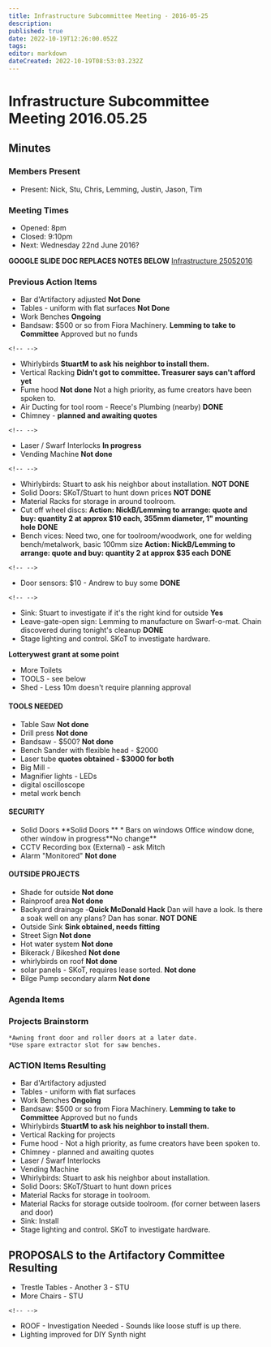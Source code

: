 ```yaml
---
title: Infrastructure Subcommittee Meeting - 2016-05-25
description: 
published: true
date: 2022-10-19T12:26:00.052Z
tags: 
editor: markdown
dateCreated: 2022-10-19T08:53:03.232Z
---
```


# Infrastructure Subcommittee Meeting 2016.05.25

## Minutes

### Members Present

-   Present: Nick, Stu, Chris, Lemming, Justin, Jason, Tim

### Meeting Times

-   Opened: 8pm
-   Closed: 9:10pm
-   Next: Wednesday 22nd June 2016?

**GOOGLE SLIDE DOC REPLACES NOTES BELOW** [Infrastructure 25052016](https://docs.google.com/spreadsheets/d/1Gnu2N5SFH7W2kY2qno-VA6ZEZxY4spp-FytNYP_is3Y/edit?usp=sharing)

### Previous Action Items

-   Bar d'Artifactory adjusted **Not Done**
-   Tables - uniform with flat surfaces **Not Done**
-   Work Benches **Ongoing**
-   Bandsaw: \$500 or so from Fiora Machinery. **Lemming to take to Committee** Approved but no funds

```{=html}
<!-- -->
```
-   Whirlybirds **StuartM to ask his neighbor to install them.**
-   Vertical Racking **Didn't got to committee. Treasurer says can't afford yet**
-   Fume hood **Not done** Not a high priority, as fume creators have been spoken to.
-   Air Ducting for tool room - Reece's Plumbing (nearby) **DONE**
-   Chimney - **planned and awaiting quotes**

```{=html}
<!-- -->
```
-   Laser / Swarf Interlocks **In progress**
-   Vending Machine **Not done**

```{=html}
<!-- -->
```
-   Whirlybirds: Stuart to ask his neighbor about installation. **NOT DONE**
-   Solid Doors: SKoT/Stuart to hunt down prices **NOT DONE**
-   Material Racks for storage in around toolroom.
-   Cut off wheel discs: **Action: NickB/Lemming to arrange: quote and buy: quantity 2 at approx \$10 each, 355mm diameter, 1" mounting hole** **DONE**
-   Bench vices: Need two, one for toolroom/woodwork, one for welding bench/metalwork, basic 100mm size **Action: NickB/Lemming to arrange: quote and buy: quantity 2 at approx \$35 each** **DONE**

```{=html}
<!-- -->
```
-   Door sensors: \$10 - Andrew to buy some **DONE**

```{=html}
<!-- -->
```
-   Sink: Stuart to investigate if it's the right kind for outside **Yes**
-   Leave-gate-open sign: Lemming to manufacture on Swarf-o-mat. Chain discovered during tonight's cleanup **DONE**
-   Stage lighting and control. SKoT to investigate hardware.

**Lotterywest grant at some point**

-   More Toilets
-   TOOLS - see below
-   Shed - Less 10m doesn't require planning approval

#### TOOLS NEEDED

-   Table Saw **Not done**
-   Drill press **Not done**
-   Bandsaw - \$500? **Not done**
-   Bench Sander with flexible head - \$2000
-   Laser tube **quotes obtained - \$3000 for both**
-   Big Mill -
-   Magnifier lights - LEDs
-   digital oscilloscope
-   metal work bench

#### SECURITY

-   Solid Doors \*\*Solid Doors ** \* Bars on windows Office window done, other window in progress**No change\*\*
-   CCTV Recording box (External) - ask Mitch
-   Alarm "Monitored" **Not done**

#### OUTSIDE PROJECTS

-   Shade for outside **Not done**
-   Rainproof area **Not done**
-   Backyard drainage -**Quick McDonald Hack** Dan will have a look. Is there a soak well on any plans? Dan has sonar. **NOT DONE**
-   Outside Sink **Sink obtained, needs fitting**
-   Street Sign **Not done**
-   Hot water system **Not done**
-   Bikerack / Bikeshed **Not done**
-   whirlybirds on roof **Not done**
-   solar panels - SKoT, requires lease sorted. **Not done**
-   Bilge Pump secondary alarm **Not done**

### Agenda Items

### Projects Brainstorm

    *Awning front door and roller doors at a later date.
    *Use spare extractor slot for saw benches.

### ACTION Items Resulting

-   Bar d'Artifactory adjusted
-   Tables - uniform with flat surfaces
-   Work Benches **Ongoing**
-   Bandsaw: \$500 or so from Fiora Machinery. **Lemming to take to Committee** Approved but no funds
-   Whirlybirds **StuartM to ask his neighbor to install them.**
-   Vertical Racking for projects
-   Fume hood - Not a high priority, as fume creators have been spoken to.
-   Chimney - planned and awaiting quotes
-   Laser / Swarf Interlocks
-   Vending Machine
-   Whirlybirds: Stuart to ask his neighbor about installation.
-   Solid Doors: SKoT/Stuart to hunt down prices
-   Material Racks for storage in toolroom.
-   Material Racks for storage outside toolroom. (for corner between lasers and door)
-   Sink: Install
-   Stage lighting and control. SKoT to investigate hardware.

## PROPOSALS to the Artifactory Committee Resulting

-   Trestle Tables - Another 3 - STU
-   More Chairs - STU

```{=html}
<!-- -->
```
-   ROOF - Investigation Needed - Sounds like loose stuff is up there.
-   Lighting improved for DIY Synth night
